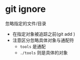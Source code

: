 # git ignore

忽略指定的文件/目录
- 在指定对象被追踪之前(git add )
- 注意区分忽略具体对象与通配符
  - `tools` 是通配
  - `./tools` 则是具体的对象